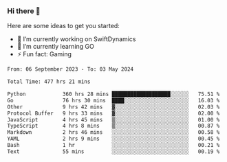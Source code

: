 ### Hi there 👋

Here are some ideas to get you started:

- 🔭 I’m currently working on SwiftDynamics
- 🌱 I’m currently learning GO
-  ⚡ Fun fact: Gaming
  
  <!--
- 👯 I’m looking to collaborate on ...
- 🤔 I’m looking for help with ...
- 💬 Ask me about ...
- 📫 How to reach me: ...
- 😄 Pronouns: ...
-->

<!--START_SECTION:waka-->

```txt
From: 06 September 2023 - To: 03 May 2024

Total Time: 477 hrs 21 mins

Python            360 hrs 28 mins ███████████████████░░░░░░   75.51 %
Go                76 hrs 30 mins  ████░░░░░░░░░░░░░░░░░░░░░   16.03 %
Other             9 hrs 42 mins   ▓░░░░░░░░░░░░░░░░░░░░░░░░   02.03 %
Protocol Buffer   9 hrs 33 mins   ▓░░░░░░░░░░░░░░░░░░░░░░░░   02.00 %
JavaScript        4 hrs 45 mins   ▒░░░░░░░░░░░░░░░░░░░░░░░░   01.00 %
TypeScript        4 hrs 8 mins    ▒░░░░░░░░░░░░░░░░░░░░░░░░   00.87 %
Markdown          2 hrs 46 mins   ░░░░░░░░░░░░░░░░░░░░░░░░░   00.58 %
YAML              2 hrs 9 mins    ░░░░░░░░░░░░░░░░░░░░░░░░░   00.45 %
Bash              1 hr            ░░░░░░░░░░░░░░░░░░░░░░░░░   00.21 %
Text              55 mins         ░░░░░░░░░░░░░░░░░░░░░░░░░   00.19 %
```

<!--END_SECTION:waka-->
